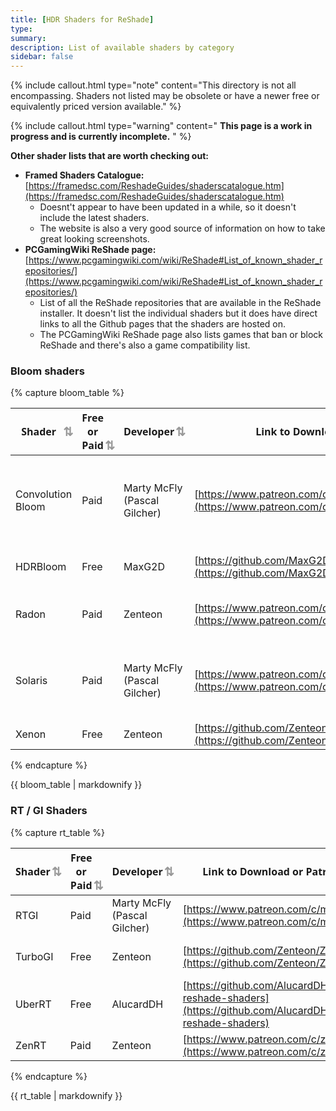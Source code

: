 ```yaml
---
title: [HDR Shaders for ReShade]
type:
summary:
description: List of available shaders by category
sidebar: false
---
```

{% include callout.html type="note" content="This directory is not all encompassing.  Shaders not listed may be obsolete or have a newer free or equivalently priced version available." %}

{% include callout.html type="warning" content=" **This page is a work in progress and is currently incomplete.** " %}


**Other shader lists that are worth checking out:**
- **Framed Shaders Catalogue:** [https://framedsc.com/ReshadeGuides/shaderscatalogue.htm](https://framedsc.com/ReshadeGuides/shaderscatalogue.htm)
	- Doesnt't appear to have been updated in a while, so it doesn't include the latest shaders.
	- The website is also a very good source of information on how to take great looking screenshots.
- **PCGamingWiki ReShade page:** [https://www.pcgamingwiki.com/wiki/ReShade#List_of_known_shader_repositories/](https://www.pcgamingwiki.com/wiki/ReShade#List_of_known_shader_repositories/)
	- List of all the ReShade repositories that are available in the ReShade installer.  It doesn't list the individual shaders but it does have direct links to all the Github pages that the shaders are hosted on.
	- The PCGamingWiki ReShade page also lists games that ban or block ReShade and there's also a game compatibility list.


### Bloom shaders

{% capture bloom_table %}

| Shader            | Free or Paid | Developer                    | Link to Download or Patreon                                                                            | Notes                                                   |
| ----------------- | ----------------------- | ---------------------------- | ------------------------------------------------------------------------------------------------------ | ------------------------------------------------------- |
| Convolution Bloom | Paid         | Marty McFly (Pascal Gilcher) | [https://www.patreon.com/c/mcflypg](https://www.patreon.com/c/mcflypg)                                 | Requires Immerse Ultimate / Path Tracers tier or higher |
| HDRBloom          | Free         | MaxG2D                       | [https://github.com/MaxG2D/ReshadeSimpleHDRShaders](https://github.com/MaxG2D/ReshadeSimpleHDRShaders) | Works in SDR or HDR                                     |
| Radon             | Paid         | Zenteon                      | [https://www.patreon.com/c/zenteon/](https://www.patreon.com/c/zenteon/)                               | Requires Renderer tier or higher                        |
| Solaris           | Paid         | Marty McFly (Pascal Gilcher) | [https://www.patreon.com/c/mcflypg](https://www.patreon.com/c/mcflypg)                                 | Requires Immerse Pro / Ray Tracers tier or higher       |
| Xenon             | Free         | Zenteon                      | [https://github.com/Zenteon/ZenteonFX](https://github.com/Zenteon/ZenteonFX)                           |                                                         |

{% endcapture %}

<div class="sortable-wrapper">
  {{ bloom_table | markdownify }}
</div>

### RT / GI Shaders

{% capture rt_table %}

| Shader  | Free or Paid | Developer                    | Link to Download or Patreon                                                                        | Notes                                             |
| ---------------- | ------------------- | ---------------------------- | -------------------------------------------------------------------------------------------------- | ------------------------------------------------- |
| RTGI    | Paid         | Marty McFly (Pascal Gilcher) | [https://www.patreon.com/c/mcflypg](https://www.patreon.com/c/mcflypg)                             | Requires Immerse Pro / Ray Tracers tier or higher |
| TurboGI | Free         | Zenteon                      | [https://github.com/Zenteon/ZenteonFX](https://github.com/Zenteon/ZenteonFX)                       | Optional: can be used with Zenteon_Motion.fx      |
| UberRT  | Free         | AlucardDH                    | [https://github.com/AlucardDH/dh-reshade-shaders](https://github.com/AlucardDH/dh-reshade-shaders) |                                                   |
| ZenRT   | Paid         | Zenteon                      | [https://www.patreon.com/c/zenteon/](https://www.patreon.com/c/zenteon/)                           | Requires Renderer tier or higher                  |

{% endcapture %}

<div class="sortable-wrapper">
  {{ rt_table | markdownify }}
</div>


<style>

th {
  cursor: pointer;
  position: relative;
  padding-right: 24px;
  font-family: 'Segoe UI', sans-serif; /* or any other font you like */
}

th::after {
  content: "⇅";
  position: absolute;
  right: 6px;
  font-size: 1.2em; /* Bigger size */
  font-family: 'Segoe UI Symbol', 'Arial', sans-serif;
  color: #999;
}

th.sorted.asc::after {
  content: "↑";
  color: #111;
  font-size: 1.3em;
}

th.sorted.desc::after {
  content: "↓";
  color: #111;
  font-size: 1.3em;
}


 </style>

<script src="https://unpkg.com/tablesort@5.3.0/dist/tablesort.min.js"></script>
<script>
  document.addEventListener("DOMContentLoaded", function () {
    document.querySelectorAll(".sortable-wrapper table").forEach(function (table) {
      new Tablesort(table);

      table.querySelectorAll("th").forEach(function (th) {
        th.addEventListener("click", function () {
          table.querySelectorAll("th").forEach(function (header) {
            header.classList.remove("sorted", "asc", "desc");
          });

          setTimeout(function () {
            const sortOrder = th.getAttribute("aria-sort");
            th.classList.add("sorted");
            if (sortOrder === "ascending") {
              th.classList.add("asc");
            } else if (sortOrder === "descending") {
              th.classList.add("desc");
            }
          }, 10);
        });
      });
    });
  });
</script>







